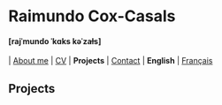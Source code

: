 # Raimundo Cox-Casals
#### [rajˈmundo ˈkɑks kəˈzaɫs]

| [About me](README.md) | [CV](cv.md) | **Projects** | [Contact](contact.md) | 
**English** \| [Français](projectsfr.md)

## Projects
